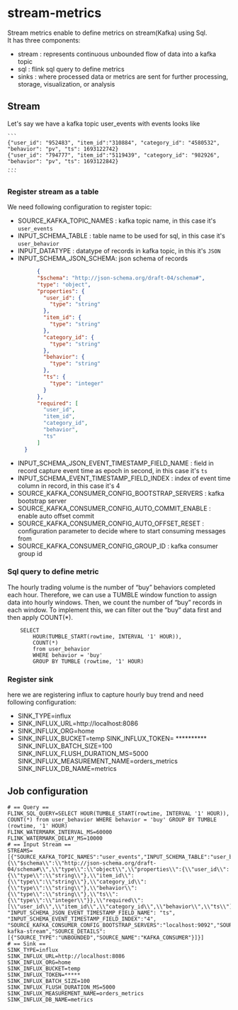 # stream-metrics

Stream metrics enable to define metrics on stream(Kafka) using Sql. </br>
It has three components:

- stream : represents continuous unbounded flow of data into a kafka topic
- sql : flink sql query to define metrics
- sinks : where processed data or metrics are sent for further processing, storage, visualization, or analysis

## Stream
    
Let's say we have a kafka topic user_events with events looks like

    ```
    {"user_id": "952483", "item_id":"310884", "category_id": "4580532", "behavior": "pv", "ts": 1693122742}
    {"user_id": "794777", "item_id":"5119439", "category_id": "982926", "behavior": "pv", "ts": 1693122842}
    ...
    ```

### Register stream as a table

We need following configuration to register topic:
- SOURCE_KAFKA_TOPIC_NAMES : kafka topic name, in this case it's `user_events`
- INPUT_SCHEMA_TABLE : table name to be used for sql, in this case it's `user_behavior`
- INPUT_DATATYPE : datatype of records in kafka topic, in this it's `JSON`
- INPUT_SCHEMA_JSON_SCHEMA: json schema of records 
    ```json
          {
          "$schema": "http://json-schema.org/draft-04/schema#",
          "type": "object",
          "properties": {
            "user_id": {
              "type": "string"
            },
            "item_id": {
              "type": "string"
            },
            "category_id": {
              "type": "string"
            },
            "behavior": {
              "type": "string"
            },
            "ts": {
              "type": "integer"
            }
          },
          "required": [
            "user_id",
            "item_id",
            "category_id",
            "behavior",
            "ts"
          ]
      }
  ```
- INPUT_SCHEMA_JSON_EVENT_TIMESTAMP_FIELD_NAME : field in record capture event time as epoch in second, in this case it's  `ts`
- INPUT_SCHEMA_EVENT_TIMESTAMP_FIELD_INDEX : index of event time column in record, in this case it's 4
- SOURCE_KAFKA_CONSUMER_CONFIG_BOOTSTRAP_SERVERS : kafka bootstrap server
- SOURCE_KAFKA_CONSUMER_CONFIG_AUTO_COMMIT_ENABLE : enable auto offset commit
- SOURCE_KAFKA_CONSUMER_CONFIG_AUTO_OFFSET_RESET : configuration parameter to decide where to start consuming messages from
- SOURCE_KAFKA_CONSUMER_CONFIG_GROUP_ID : kafka consumer group id

### Sql query to define metric

The hourly trading volume is the number of “buy” behaviors completed each hour. 
Therefore, we can use a TUMBLE window function to assign data into hourly windows. 
Then, we count the number of “buy” records in each window. To implement this, we can filter out the “buy” data first 
and then apply COUNT(*).

```roomsql
    SELECT 
        HOUR(TUMBLE_START(rowtime, INTERVAL '1' HOUR)),
        COUNT(*)
        from user_behavior
        WHERE behavior = 'buy'  
        GROUP BY TUMBLE (rowtime, '1' HOUR)
```

### Register sink 

here we are registering influx to capture hourly buy trend and need following configuration:
- SINK_TYPE=influx
- SINK_INFLUX_URL=http://localhost:8086
- SINK_INFLUX_ORG=home
- SINK_INFLUX_BUCKET=temp
SINK_INFLUX_TOKEN= **********
SINK_INFLUX_BATCH_SIZE=100
SINK_INFLUX_FLUSH_DURATION_MS=5000
SINK_INFLUX_MEASUREMENT_NAME=orders_metrics
SINK_INFLUX_DB_NAME=metrics


## Job configuration

```text
# == Query ==
FLINK_SQL_QUERY=SELECT HOUR(TUMBLE_START(rowtime, INTERVAL '1' HOUR)), COUNT(*) from user_behavior WHERE behavior = 'buy' GROUP BY TUMBLE (rowtime, '1' HOUR)
FLINK_WATERMARK_INTERVAL_MS=60000
FLINK_WATERMARK_DELAY_MS=10000
# == Input Stream ==
STREAMS=[{"SOURCE_KAFKA_TOPIC_NAMES":"user_events","INPUT_SCHEMA_TABLE":"user_behavior","INPUT_DATATYPE":"JSON","INPUT_SCHEMA_JSON_SCHEMA":"{\\"$schema\\":\\"http://json-schema.org/draft-04/schema#\\",\\"type\\":\\"object\\",\\"properties\\":{\\"user_id\\":{\\"type\\":\\"string\\"},\\"item_id\\":{\\"type\\":\\"string\\"},\\"category_id\\":{\\"type\\":\\"string\\"},\\"behavior\\":{\\"type\\":\\"string\\"},\\"ts\\":{\\"type\\":\\"integer\\"}},\\"required\\":[\\"user_id\\",\\"item_id\\",\\"category_id\\",\\"behavior\\",\\"ts\\"]}", "INPUT_SCHEMA_JSON_EVENT_TIMESTAMP_FIELD_NAME": "ts", "INPUT_SCHEMA_EVENT_TIMESTAMP_FIELD_INDEX":"4", "SOURCE_KAFKA_CONSUMER_CONFIG_BOOTSTRAP_SERVERS":"localhost:9092","SOURCE_KAFKA_CONSUMER_CONFIG_AUTO_COMMIT_ENABLE":"false","SOURCE_KAFKA_CONSUMER_CONFIG_AUTO_OFFSET_RESET":"earliest","SOURCE_KAFKA_CONSUMER_CONFIG_GROUP_ID":"group1","SOURCE_KAFKA_NAME":"local-kafka-stream","SOURCE_DETAILS":[{"SOURCE_TYPE":"UNBOUNDED","SOURCE_NAME":"KAFKA_CONSUMER"}]}]
# == Sink ==
SINK_TYPE=influx
SINK_INFLUX_URL=http://localhost:8086
SINK_INFLUX_ORG=home
SINK_INFLUX_BUCKET=temp
SINK_INFLUX_TOKEN=*****
SINK_INFLUX_BATCH_SIZE=100
SINK_INFLUX_FLUSH_DURATION_MS=5000
SINK_INFLUX_MEASUREMENT_NAME=orders_metrics
SINK_INFLUX_DB_NAME=metrics
```